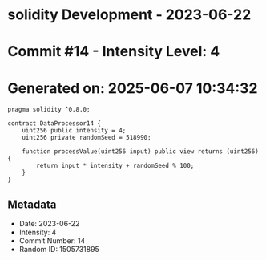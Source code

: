 ﻿# solidity Development - 2023-06-22
# Commit #14 - Intensity Level: 4
# Generated on: 2025-06-07 10:34:32
```solidity
pragma solidity ^0.8.0;

contract DataProcessor14 {
    uint256 public intensity = 4;
    uint256 private randomSeed = 518990;

    function processValue(uint256 input) public view returns (uint256) {
        return input * intensity + randomSeed % 100;
    }
}
```
## Metadata
- Date: 2023-06-22
- Intensity: 4
- Commit Number: 14
- Random ID: 1505731895
